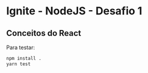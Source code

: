 # Ignite - NodeJS - Desafio 1

## Conceitos do React

Para testar:

```bash
npm install .
yarn test
```
